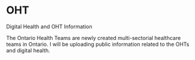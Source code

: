 # OHT
Digital Health and OHT Information

The Ontario Health Teams are newly created multi-sectorial healthcare teams in Ontario.  I will be uploading public information related to the OHTs and digital health.

